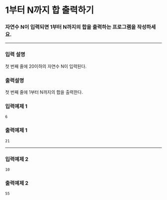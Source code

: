 # 1부터 N까지 합 출력하기

### 자연수 N이 입력되면 1부터 N까지의 합을 출력하는 프로그램을 작성하세요.

---

### 입력 설명

첫 번째 줄에 20이하의 자연수 N이 입력된다.

### 출력설명

첫 번째 줄에 1부터 N까지의 합을 출력한다.

### 입력예제 1

```
6
```

### 출력예제 1

```
21
```

---

### 입력예제 2

```
10
```

### 출력예제 2

```
55
```
